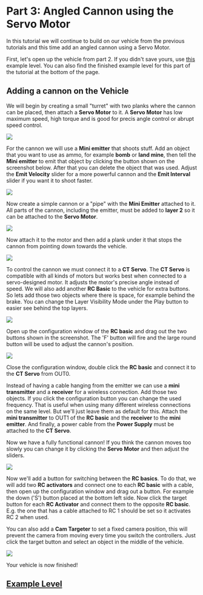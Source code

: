 # Part 3: Angled Cannon using the Servo Motor
In this tutorial we will continue to build on our vehicle from the previous tutorials and this time add an angled cannon using a Servo Motor.

First, let's open up the vehicle from part 2. If you didn't save yours, use [this](https://archive.principia-web.se/level/5383) example level. You can also find the finished example level for this part of the tutorial at the bottom of the page.

## Adding a cannon on the Vehicle
We will begin by creating a small "turret" with two planks where the cannon can be placed, then attach a **Servo Motor** to it. A **Servo Motor** has low maximum speed, high torque and is good for precis angle control or abrupt speed control.

![](/wiki/images/imgur/Br5vo26.webp)

For the cannon we will use a **Mini emitter** that shoots stuff. Add an object that you want to use as ammo, for example **bomb** or **land mine**, then tell the **Mini emitter** to emit that object by clicking the button shown on the screenshot below. After that you can delete the object that was used. Adjust the **Emit Velocity** slider for a more powerful cannon and the **Emit Interval** slider if you want it to shoot faster.

![](/wiki/images/imgur/8UTv0On.webp)

Now create a simple cannon or a "pipe" with the **Mini Emitter** attached to it. All parts of the cannon, including the emitter, must be added to **layer 2** so it can be attached to the **Servo Motor**.

![](/wiki/images/imgur/VBZj1e9.webp)

Now attach it to the motor and then add a plank under it that stops the cannon from pointing down towards the vehicle.

![](/wiki/images/imgur/osXNaL6.webp)

To control the cannon we must connect it to a **CT Servo**. The **CT Servo** is compatible with all kinds of motors but works best when connected to a servo-designed motor. It adjusts the motor's precise angle instead of speed. We will also add another **RC Basic** to the vehicle for extra buttons. So lets add those two objects where there is space, for example behind the brake. You can change the Layer Visibility Mode under the Play button to easier see behind the top layers.

![](/wiki/images/imgur/zMxrG7L.webp)

Open up the configuration window of the **RC basic** and drag out the two buttons shown in the screenshot. The 'F' button will fire and the large round button will be used to adjust the cannon's position.

![](/wiki/images/imgur/z1YVd3Y.webp)

Close the configuration window, double click the **RC basic** and connect it to the **CT Servo** from OUT0.

Instead of having a cable hanging from the emitter we can use a **mini transmitter** and a **receiver** for a wireless connection. Add those two objects. If you click the configuration button you can change the used frequency. That is useful when using many different wireless connections on the same level. But we'll just leave them as default for this. Attach the **mini transmitter** to OUT1 of the **RC basic** and the **receiver** to the **mini emitter**. And finally, a power cable from the **Power Supply** must be attached to the **CT Servo**.

Now we have a fully functional cannon!
If you think the cannon moves too slowly you can change it by clicking the **Servo Motor** and then adjust the sliders.

![](/wiki/images/imgur/mLUaOAF.webp)

Now we'll add a button for switching between the **RC basics**. To do that, we will add two **RC activators** and connect one to each **RC basic** with a cable, then open up the configuration window and drag out a button. For example the down ('S') button placed at the bottom left side. Now click the target button for each **RC Activator** and connect them to the opposite **RC basic**. E.g. the one that has a cable attached to RC 1 should be set so it activates RC 2 when used.

You can also add a **Cam Targeter** to set a fixed camera position, this will prevent the camera from moving every time you switch the controllers. Just click the target button and select an object in the middle of the vehicle.

![](/wiki/images/imgur/FdDTD8r.webp)

Your vehicle is now finished!

## [Example Level](https://archive.principia-web.se/level/5523)
